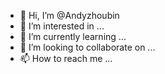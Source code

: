 - 👋 Hi, I’m @Andyzhoubin
- 👀 I’m interested in ...
- 🌱 I’m currently learning ...
- 💞️ I’m looking to collaborate on ...
- 📫 How to reach me ...

<!---
Andyzhoubin/Andyzhoubin is a ✨ special ✨ repository because its `README.md` (this file) appears on your GitHub profile.
You can click the Preview link to take a look at your changes.
--->
